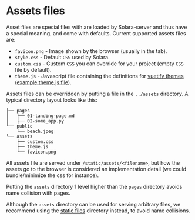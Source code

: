 # Assets files

Asset files are special files with are loaded by Solara-server and thus have a special meaning, and come with defaults. Current supported assets files are:

 * `favicon.png` - Image shown by the browser (usually in the tab).
 * `style.css` - Default `CSS` used by Solara.
 * `custom.css` - Custom `CSS` you can override for your project (empty `CSS` file by default).
 * `theme.js` - Javascript file containing the definitions for [vuetify themes](https://vuetifyjs.com/en/features/theme/) ([example theme.js file](https://github.com/widgetti/solara/blob/master/solara/website/public/beach.jpeg)).


Assets files can be overridden by putting a file in the `../assets` directory.  A typical directory layout looks like this:

```
├── pages
│   ├── 01-landing-page.md
│   ├── 02-some_app.py
└── public
    └── beach.jpeg
└── assets
    ├── custom.css
    ├── theme.js
    └── favicon.png
```

All assets file are served under `/static/assets/<filename>`, but how the assets go to the browser is considered an implementation detail (we could bundle/minimize the css for instance).

Putting the `assets` directory 1 level higher than the `pages` directory avoids name collision with pages.


Although the `assets` directory can be used for serving arbitrary files, we recommend using the [static files](/docs/guides/static-files) directory instead, to avoid name collisions.
